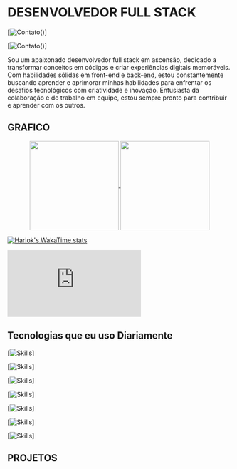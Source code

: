 <h1>DESENVOLVEDOR FULL STACK </h1>

[![Contato](https://img.shields.io/badge/LinkedIn-0077B5?style=for-the-badge&logo=linkedin&logoColor=white)()]

[![Contato](https://img.shields.io/badge/Instagram-E4405F?style=for-the-badge&logo=instagram&logoColor=white)()]


Sou um apaixonado desenvolvedor full stack em ascensão, dedicado a transformar conceitos em códigos e criar experiências digitais memoráveis. Com habilidades sólidas em front-end e back-end, estou constantemente buscando aprender e aprimorar minhas habilidades para enfrentar os desafios tecnológicos com criatividade e inovação. Entusiasta da colaboração e do trabalho em equipe, estou sempre pronto para contribuir e aprender com os outros.

<h2>GRAFICO</h2>
<p align="center">
<a href="https://github.com/anuraghazra/github-readme-stats">
  <img height=200 align="center" src="https://github-readme-stats.vercel.app/api?username=Gabsfns" />
</a>
<a href="https://github.com/Gabsfns/convoychat">
  <img height=200 align="center" src="https://github-readme-stats.vercel.app/api/top-langs?username=Gabsfns&layout=compact&langs_count=8&card_width=320" />

</a>

[![Harlok's WakaTime stats](https://github-readme-stats.vercel.app/api/wakatime?username=Gabsfns)](https://github.com/GabsFns/github-readme-stats)


</p>





<embed src="https://wakatime.com/share/@Gabsfns/8b97d783-7957-47e6-9c3f-d45c26dd95b3.svg"></embed>

<h2>Tecnologias que eu uso Diariamente</h2>

[![Skills](https://img.shields.io/badge/JavaScript-F7DF1E?style=for-the-badge&logo=javascript&logoColor=black)]

[![Skills](https://img.shields.io/badge/PHP-777BB4?style=for-the-badge&logo=php&logoColor=white)]

[![Skills](https://img.shields.io/badge/MySQL-00000F?style=for-the-badge&logo=mysql&logoColor=white)]

[![Skills](https://img.shields.io/badge/jQuery-0769AD?style=for-the-badge&logo=jquery&logoColor=white)]

[![Skills](https://img.shields.io/badge/Java-ED8B00?style=for-the-badge&logo=openjdk&logoColor=white)]

[![Skills](https://img.shields.io/badge/HTML5-E34F26?style=for-the-badge&logo=html5&logoColor=white)]

[![Skills](https://img.shields.io/badge/CSS3-1572B6?style=for-the-badge&logo=css3&logoColor=white)]

<h2>PROJETOS</h2>
